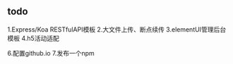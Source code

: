 ## todo
1.Express/Koa RESTfulAPI模板
2.大文件上传、断点续传
3.elementUI管理后台模板
4.h5活动适配
<!-- 5.vitepress搭建静态网站 -->
6.配置github.io
7.发布一个npm
